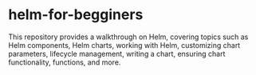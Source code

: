 # helm-for-begginers
This repository provides a walkthrough on Helm, covering topics such as Helm components, Helm charts, working with Helm, customizing chart parameters, lifecycle management, writing a chart, ensuring chart functionality, functions, and more.
